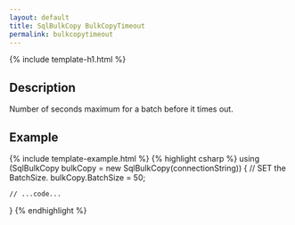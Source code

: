 ```yaml
---
layout: default
title: SqlBulkCopy BulkCopyTimeout
permalink: bulkcopytimeout
---
```


{% include template-h1.html %}

## Description

Number of seconds maximum for a batch before it times out.

## Example
{% include template-example.html %} 
{% highlight csharp %}
using (SqlBulkCopy bulkCopy = new SqlBulkCopy(connectionString))
{
	// SET the BatchSize.
	bulkCopy.BatchSize = 50;
	
	// ...code...
}
{% endhighlight %}
